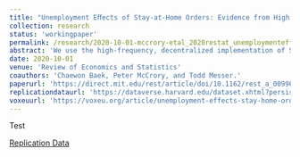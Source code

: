 ```yaml
---
title: "Unemployment Eﬀects of Stay-at-Home Orders: Evidence from High Frequency Claims Data"
collection: research
status: 'workingpaper'
permalink: /research/2020-10-01-mccrory-etal_2020restat_unemploymenteffects
abstract: 'We use the high-frequency, decentralized implementation of Stay-at-Home orders in the U.S. to disentangle the labor market effects of SAH orders from the general economic disruption wrought by the COVID-19 pandemic. We find that each week of SAH exposure increased a state&apos;s weekly initial unemployment insurance (UI) claims by 1.9% of its employment level relative to other states. A back-of-the-envelope calculation implies that, of the 17 million UI claims between March 14 and April 4, only 4 million were attributable to SAH orders. We present a currency union model to provide conditions for mapping this estimate to aggregate employment losses.'
date: 2020-10-01
venue: 'Review of Economics and Statistics'
coauthors: 'Chaewon Baek, Peter McCrory, and Todd Messer.'
paperurl: 'https://direct.mit.edu/rest/article/doi/10.1162/rest_a_00996/97731/Unemployment-Effects-of-Stay-at-Home-Orders?searchresult=1'
replicationdataurl: 'https://dataverse.harvard.edu/dataset.xhtml?persistentId=doi:10.7910/DVN/RKPFLB'
voxeuurl: 'https://voxeu.org/article/unemployment-effects-stay-home-orders'
---
```

Test

[Replication Data](https://dataverse.harvard.edu/dataset.xhtml?persistentId=doi:10.7910/DVN/RKPFLB)
